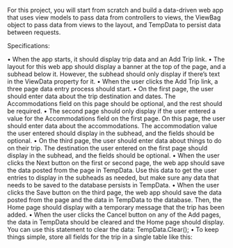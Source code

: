 For this project, you will start from scratch and build a data-driven web app that uses view models to pass data from controllers to views, the ViewBag object to pass data from views to the layout, and TempData to persist data between requests.

Specifications:

•	When the app starts, it should display trip data and an Add Trip link.
•	The layout for this web app should display a banner at the top of the page, and a subhead below it. However, the subhead should only display if there’s text in the ViewData property for it.
•	When the user clicks the Add Trip link, a three page data entry process should start. 
•	On the first page, the user should enter data about the trip destination and dates. The Accommodations field on this page should be optional, and the rest should be required.
•	The second page should only display if the user entered a value for the Accommodations field on the first page. On this page, the user should enter data about the accommodations. The accommodation value the user entered should display in the subhead, and the fields should be optional.
•	On the third page, the user should enter data about things to do on their trip. The destination the user entered on the first page should display in the subhead, and the fields should be optional. 
•	When the user clicks the Next button on the first or second page, the web app should save the data posted from the page in TempData. Use this data to get the user entries to display in the subheads as needed, but make sure any data that needs to be saved to the database persists in TempData.
•	When the user clicks the Save button on the third page, the web app should save the data posted from the page and the data in TempData to the database. Then, the Home page should display with a temporary message that the trip has been added.
•	When the user clicks the Cancel button on any of the Add pages, the data in TempData should be cleared and the Home page should display. You can use this statement to clear the data:
TempData.Clear();
•	To keep things simple, store all fields for the trip in a single table like this:
